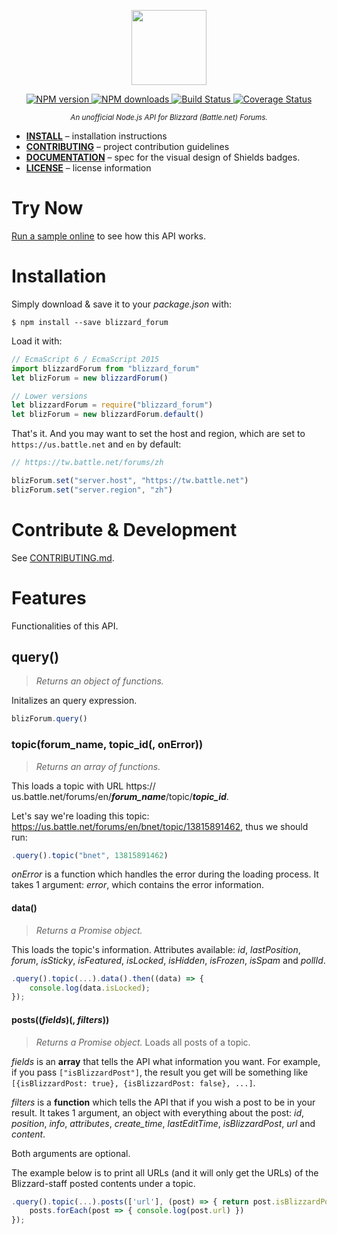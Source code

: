 <p align="center">
    <img src="https://rawgit.com/BirkhoffLee/blizzard_forum.js/master/logo.svg"
         height="120">
</p>
<p align="center">
    <!-- <a href="https://drone.birkhoff.me/BirkhoffLee/blizzard_forum.js">
        <img src="https://drone.birkhoff.me/api/badges/BirkhoffLee/blizzard_forum.js/status.svg"
             alt="Build Status" />
    </a> -->
    <a href="https://npmjs.org/package/blizzard_forum">
        <img src="https://img.shields.io/npm/v/blizzard_forum.svg"
              alt="NPM version" />
    </a>
    <a href="https://npmjs.org/package/blizzard_forum">
        <img src="https://img.shields.io/npm/dm/blizzard_forum.svg"
              alt="NPM downloads" />
    </a>
    <a href="https://travis-ci.org/BirkhoffLee/blizzard_forum.js">
        <img src="https://travis-ci.org/BirkhoffLee/blizzard_forum.js.svg?branch=master"
             alt="Build Status" />
    </a>
    <a href="https://codecov.io/gh/BirkhoffLee/blizzard_forum.js">
        <img src="https://codecov.io/gh/BirkhoffLee/blizzard_forum.js/branch/master/graph/badge.svg"
             alt="Coverage Status" />
    </a>
    <!-- <a href="https://coveralls.io/github/BirkhoffLee/blizzard_forum.js?branch=master">
        <img src="https://coveralls.io/repos/github/BirkhoffLee/blizzard_forum.js/badge.svg?branch=master"
             alt="Coverage Status">
    </a> -->
</p>
<p align="center">
    <sup><i>An unofficial Node.js API for Blizzard (Battle.net) Forums.</i></sup>
</p>

* **[INSTALL](#installation)** – installation instructions
* **[CONTRIBUTING](#contribute--development)** – project contribution guidelines
* **[DOCUMENTATION](#features)** – spec for the visual design of Shields badges.
* **[LICENSE](LICENSE)** – license information

# Try Now
[Run a sample online](https://goo.gl/ns39W6) to see how this API works.

# Installation
Simply download & save it to your *package.json* with:

```
$ npm install --save blizzard_forum
```

Load it with:

```js
// EcmaScript 6 / EcmaScript 2015
import blizzardForum from "blizzard_forum"
let blizForum = new blizzardForum()

// Lower versions
let blizzardForum = require("blizzard_forum")
let blizForum = new blizzardForum.default()
```

That's it. And you may want to set the host and region, which are set to `https://us.battle.net` and `en` by default:

```js
// https://tw.battle.net/forums/zh

blizForum.set("server.host", "https://tw.battle.net")
blizForum.set("server.region", "zh")
```

# Contribute & Development
See [CONTRIBUTING.md](CONTRIBUTING.md).

# Features
Functionalities of this API.

## query()
> *Returns an object of functions.*

Initalizes an query expression.

```js
blizForum.query()
```

### topic(forum_name, topic_id(, onError))
> *Returns an array of functions.*

This loads a topic with URL https://<i>&#8203;</i>us.battle.net/forums/en/<i>**forum_name**</i>/topic/<i>**topic_id**</i>.

Let's say we're loading this topic: https://us.battle.net/forums/en/bnet/topic/13815891462,
thus we should run: 

```js
.query().topic("bnet", 13815891462)
```

*onError* is a function which handles the error during the loading process.
It takes 1 argument: *error*, which contains the error information.

#### data()
> *Returns a Promise object.*

This loads the topic's information. Attributes available: *id*, *lastPosition*, *forum*, *isSticky*, *isFeatured*, *isLocked*, *isHidden*, *isFrozen*, *isSpam* and *pollId*.

```js
.query().topic(...).data().then((data) => {
    console.log(data.isLocked);
});
```

#### posts((*fields*)(, *filters*))
> *Returns a Promise object.* Loads all posts of a topic.

*fields* is an **array** that tells the API what information you want. For example, if you pass `["isBlizzardPost"]`,
the result you get will be something like `[{isBlizzardPost: true}, {isBlizzardPost: false}, ...]`.

*filters* is a **function** which tells the API that if you wish a post to be in your result. It takes 1 argument, an object
with everything about the post: *id*, *position*, *info*, *attributes*, *create_time*, *lastEditTime*, *isBlizzardPost*, *url* and *content*.

Both arguments are optional.

The example below is to print all URLs (and it will only get the URLs) of the Blizzard-staff posted contents under a topic.

```js
.query().topic(...).posts(['url'], (post) => { return post.isBlizzardPost }).then((posts) => {
    posts.forEach(post => { console.log(post.url) })
});
```

